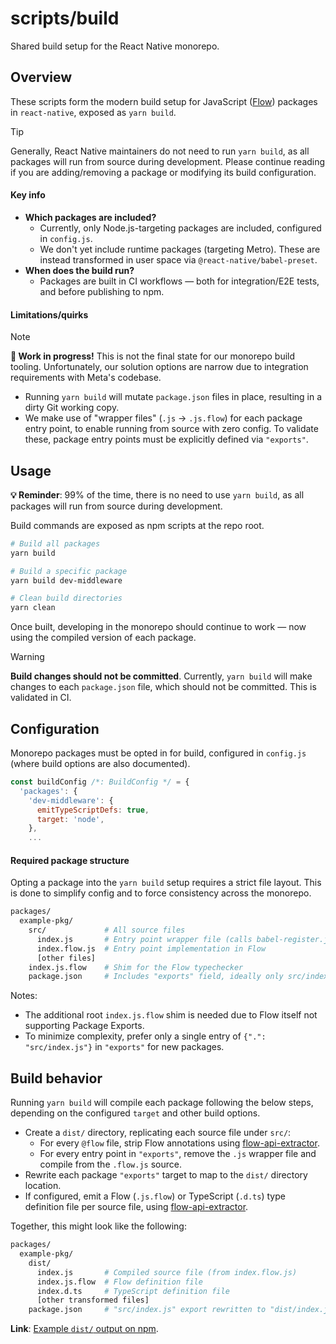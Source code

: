 # scripts/build

Shared build setup for the React Native monorepo.

## Overview

These scripts form the modern build setup for JavaScript ([Flow](https://flow.org/)) packages in `react-native`, exposed as `yarn build`.

> [!Tip]
> Generally, React Native maintainers do not need to run `yarn build`, as all packages will run from source during development. Please continue reading if you are adding/removing a package or modifying its build configuration.

#### Key info

- **Which packages are included?**
  - Currently, only Node.js-targeting packages are included, configured in `config.js`.
  - We don't yet include runtime packages (targeting Metro). These are instead transformed in user space via `@react-native/babel-preset`.
- **When does the build run?**
  - Packages are built in CI workflows — both for integration/E2E tests, and before publishing to npm.

#### Limitations/quirks

> [!Note]
> **🚧 Work in progress!** This is not the final state for our monorepo build tooling. Unfortunately, our solution options are narrow due to integration requirements with Meta's codebase.

- Running `yarn build` will mutate `package.json` files in place, resulting in a dirty Git working copy.
- We make use of "wrapper files" (`.js` → `.js.flow`) for each package entry point, to enable running from source with zero config. To validate these, package entry points must be explicitly defined via `"exports"`.

## Usage

**💡 Reminder**: 99% of the time, there is no need to use `yarn build`, as all packages will run from source during development.

Build commands are exposed as npm scripts at the repo root.

```sh
# Build all packages
yarn build

# Build a specific package
yarn build dev-middleware

# Clean build directories
yarn clean
```

Once built, developing in the monorepo should continue to work — now using the compiled version of each package.

> [!Warning]
> **Build changes should not be committed**. Currently, `yarn build` will make changes to each `package.json` file, which should not be committed. This is validated in CI.

## Configuration

Monorepo packages must be opted in for build, configured in `config.js` (where build options are also documented).

```js
const buildConfig /*: BuildConfig */ = {
  'packages': {
    'dev-middleware': {
      emitTypeScriptDefs: true,
      target: 'node',
    },
    ...
```

#### Required package structure

Opting a package into the `yarn build` setup requires a strict file layout. This is done to simplify config and to force consistency across the monorepo.

```sh
packages/
  example-pkg/
    src/             # All source files
      index.js       # Entry point wrapper file (calls babel-register.js) (compiled away)
      index.flow.js  # Entry point implementation in Flow
      [other files]
    index.js.flow    # Shim for the Flow typechecker
    package.json     # Includes "exports" field, ideally only src/index.js
```

Notes:

- The additional root `index.js.flow` shim is needed due to Flow itself not supporting Package Exports.
- To minimize complexity, prefer only a single entry of `{".": "src/index.js"}` in `"exports"` for new packages.

## Build behavior

Running `yarn build` will compile each package following the below steps, depending on the configured `target` and other build options.

- Create a `dist/` directory, replicating each source file under `src/`:
  - For every `@flow` file, strip Flow annotations using [flow-api-extractor](https://www.npmjs.com/package/flow-api-translator).
  - For every entry point in `"exports"`, remove the `.js` wrapper file and compile from the `.flow.js` source.
- Rewrite each package `"exports"` target to map to the `dist/` directory location.
- If configured, emit a Flow (`.js.flow`) or TypeScript (`.d.ts`) type definition file per source file, using [flow-api-extractor](https://www.npmjs.com/package/flow-api-translator).

Together, this might look like the following:

```sh
packages/
  example-pkg/
    dist/
      index.js       # Compiled source file (from index.flow.js)
      index.js.flow  # Flow definition file
      index.d.ts     # TypeScript definition file
      [other transformed files]
    package.json     # "src/index.js" export rewritten to "dist/index.js"
```

**Link**: [Example `dist/` output on npm](https://www.npmjs.com/package/@react-native/dev-middleware/v/0.76.5?activeTab=code).
